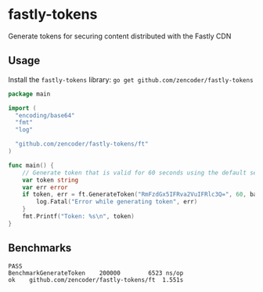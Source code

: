 # fastly-tokens
Generate tokens for securing content distributed with the Fastly CDN

## Usage
Install the ```fastly-tokens``` library:
```go get github.com/zencoder/fastly-tokens```

```go
package main

import (
  "encoding/base64"
  "fmt"
  "log"

  "github.com/zencoder/fastly-tokens/ft"
)

func main() {
	// Generate token that is valid for 60 seconds using the default secret
	var token string
	var err error
	if token, err = ft.GenerateToken("RmFzdGx5IFRva2VuIFRlc3Q=", 60, base64.StdEncoding); err != nil {
		log.Fatal("Error while generating token", err)
	}
	fmt.Printf("Token: %s\n", token)
}
```

## Benchmarks
```shell
PASS
BenchmarkGenerateToken    200000        6523 ns/op
ok    github.com/zencoder/fastly-tokens/ft  1.551s
```
